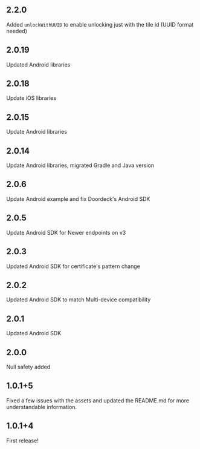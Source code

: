 ## 2.2.0
Added `unlockWithUUID` to enable unlocking just with the tile id (UUID format needed)

## 2.0.19
Updated Android libraries

## 2.0.18
Update iOS libraries

## 2.0.15
Update Android libraries

## 2.0.14
Update Android libraries, migrated Gradle and Java version

## 2.0.6
Update Android example and fix Doordeck's Android SDK

## 2.0.5
Update Android SDK for Newer endpoints on v3

## 2.0.3
Updated Android SDK for certificate's pattern change

## 2.0.2
Updated Android SDK to match Multi-device compatibility

## 2.0.1
Updated Android SDK

## 2.0.0
Null safety added

## 1.0.1+5
Fixed a few issues with the assets and updated the README.md for more understandable information.

## 1.0.1+4
First release!
